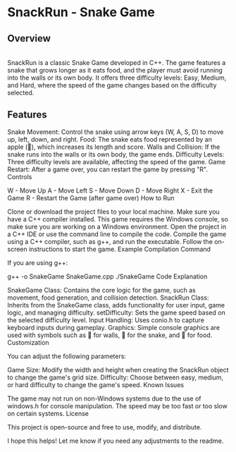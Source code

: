 <h1>SnackRun - Snake Game</h1>

<h2>Overview</h2>

<br>SnackRun is a classic Snake Game developed in C++. The game features a snake that grows longer as it eats food, and the player must avoid running into the walls or its own body. It offers three difficulty levels: Easy, Medium, and Hard, where the speed of the game changes based on the difficulty selected.

<h2>Features</h2>

Snake Movement: Control the snake using arrow keys (W, A, S, D) to move up, left, down, and right.
Food: The snake eats food represented by an apple (🍎), which increases its length and score.
Walls and Collision: If the snake runs into the walls or its own body, the game ends.
Difficulty Levels: Three difficulty levels are available, affecting the speed of the game.
Game Restart: After a game over, you can restart the game by pressing "R".
Controls

W - Move Up
A - Move Left
S - Move Down
D - Move Right
X - Exit the Game
R - Restart the Game (after game over)
How to Run

Clone or download the project files to your local machine.
Make sure you have a C++ compiler installed. This game requires the Windows console, so make sure you are working on a Windows environment.
Open the project in a C++ IDE or use the command line to compile the code.
Compile the game using a C++ compiler, such as g++, and run the executable.
Follow the on-screen instructions to start the game.
Example Compilation Command

If you are using g++:

g++ -o SnakeGame SnakeGame.cpp
./SnakeGame
Code Explanation

SnakeGame Class: Contains the core logic for the game, such as movement, food generation, and collision detection.
SnackRun Class: Inherits from the SnakeGame class, adds functionality for user input, game logic, and managing difficulty.
setDifficulty: Sets the game speed based on the selected difficulty level.
Input Handling: Uses conio.h to capture keyboard inputs during gameplay.
Graphics: Simple console graphics are used with symbols such as 🧱 for walls, 🐍 for the snake, and 🍎 for food.
Customization

You can adjust the following parameters:

Game Size: Modify the width and height when creating the SnackRun object to change the game's grid size.
Difficulty: Choose between easy, medium, or hard difficulty to change the game's speed.
Known Issues

The game may not run on non-Windows systems due to the use of windows.h for console manipulation.
The speed may be too fast or too slow on certain systems.
License

This project is open-source and free to use, modify, and distribute.

I hope this helps! Let me know if you need any adjustments to the readme.
